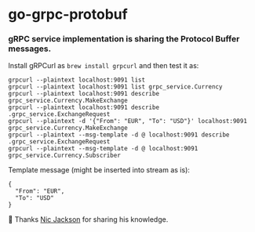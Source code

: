 # go-grpc-protobuf

### gRPC service implementation is sharing the Protocol Buffer messages.

Install gRPCurl as `brew install grpcurl` and then test it as:
```
grpcurl --plaintext localhost:9091 list
grpcurl --plaintext localhost:9091 list grpc_service.Currency
grpcurl --plaintext localhost:9091 describe grpc_service.Currency.MakeExchange
grpcurl --plaintext localhost:9091 describe .grpc_service.ExchangeRequest
grpcurl --plaintext -d '{"From": "EUR", "To": "USD"}' localhost:9091 grpc_service.Currency.MakeExchange
grpcurl --plaintext --msg-template -d @ localhost:9091 describe .grpc_service.ExchangeRequest
grpcurl --plaintext --msg-template -d @ localhost:9091 grpc_service.Currency.Subscriber
```

Template message (might be inserted into stream as is):
```
{
  "From": "EUR",
  "To": "USD"
}
```

🎥 Thanks <a href="https://www.youtube.com/c/NicJackson">Nic Jackson</a> for sharing his knowledge.
